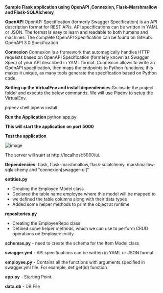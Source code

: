 **Sample Flask application using OpenAPI ,Connexion, Flask-Marshmallow and Flask-SQLAlchemy**

**OpenAPI**
OpenAPI Specification (formerly Swagger Specification) is an API description format for REST APIs. API specifications can be written in YAML or JSON. The format is easy to learn and readable to both humans and machines. The complete OpenAPI Specification can be found on GitHub: OpenAPI 3.0 Specification

**Connexion**
Connexion is a framework that automagically handles HTTP requests based on OpenAPI Specification (formerly known as Swagger Spec) of your API described in YAML format. Connexion allows to write an OpenAPI specification, then maps the endpoints to Python functions; this makes it unique, as many tools generate the specification based on Python code.

**Setting up the VirtualEnv and install dependencies**
Go inside the project folder and execute the below commands. We will use Pipenv to setup the VirtualEnv.

pipenv shell
pipenv install

**Run the Application**
python app.py

**This will start the application on port 5000**

**Test the application**

![image](https://user-images.githubusercontent.com/85392456/161424366-523247ed-6d3d-4772-aec6-b51e387bc4cb.png)


The server will start at http://localhost:5000/ui.

**Dependencies:**
flask, flask-marshmallow, flask-sqlalchemy, marshmallow-sqlalchemy and "connexion[swagger-ui]"

**entities.py** 
* Creating the Employee Model class
* Declared the table name employee where this model will be mapped to 
* we defined the table columns along with their data types
* Added some helper methods to print the object at runtime

**repositories.py**
* Creating the EmployeeRepo class
* Defined some helper methods, which we can use to perform CRUD operations on Employee entity.

**schemas.py** - need to create the schema for the Item Model class

**swagger.yml** - API specifications can be written in YAML or JSON format

**employee.py** - Contains all the functions with arguments specified in swagger.yml file. For example, def get(id) function

**app.py** - Starting Point

**data.db** - DB File
